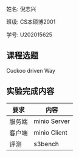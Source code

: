姓名: 倪志兴

班级: CS本硕博2001

学号: U202015625

## 课程选题

Cuckoo driven Way

## 实验完成内容

| 要求   | 内容         |
| ------ | ------------ |
| 服务端 | minio Server |
| 客户端 | minio Client |
| 评测   | s3bench      |

